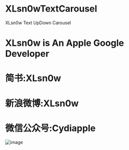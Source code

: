# XLsn0wTextCarousel
XLsn0w Text UpDown Carousel

# XLsn0w is An Apple Google Developer 
# 简书:XLsn0w 
# 新浪微博:XLsn0w 
# 微信公众号:Cydiapple

![image](https://github.com/XLsn0w/XLsn0wTextCarousel/blob/605aa82db23aad974e3c0e99ecb821ff4ee54759/XLsn0wTextCarousel.gif?raw=true)

